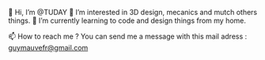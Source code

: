 👋 Hi, I’m @TUDAY
👀 I’m interested in 3D design, mecanics and mutch others things.
🌱 I’m currently learning to code and design things from my home.
 
 📫 How to reach me ? You can send me a message with this mail adress : guymauvefr@gmail.com
